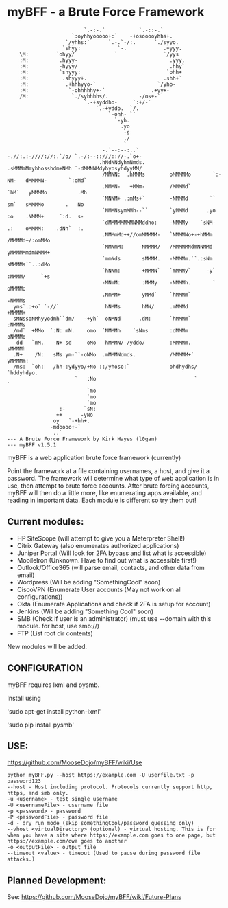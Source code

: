 # myBFF - a Brute Force Framework
```
                         `.-:-.`           `.-::-.`
                     `:oyhhyooooo+:`    -+osooooyhhs+.
                   `/yhhs:`      `.-.`-/:.      `./syyo.
                  `shyy:            `-.            .+yyy.
    \M:         `ohyy/             `               `/yys
    :M:          .hyyy-                              .yyy.
    :M:          -hyyy/                              .hhy`
    :M:          `shyyy:                            `ohh+
    :M:           .shyyy+.                         .shh+`
    :M:            .+hhhyyo-`                    `/yho-
    :M:             `-ohhhhhy+-`               .+yy+-
    /M:              `./syhhhhs/.          -/os+-`
                         `.-+syddho-     `:+/-`
                             `.-+yddo.  `/.
                                 `-ohh- ``
                                   `-yh.
                                     .yo
                                      -s
                                      ./
                                      `
                               -.`--:--:..`         -.//:.:-////://:.`/o/ `.-/:--::///:://-.`o+-
                              .hNdNNdyhmNmds.       .sMMMmMmyhhosshdm+NMh `-dMMNNMdyhyosyhdyyMM/
                               /MMNN:  .hMMMs        oMMMMMo       `:-NM-   dMMMMN-       `:oMd`
                               .MMMN-   +MMm-        /MMMMd`         `hM`   yMMMMo          .Mh
                               `MNNM+ .:mMs+`        -NMMMd       ``  sm`   sMMMMo       .   No
                               `NMMNsymMMh--``       `yMMMd      .yo  :o    .NMMM+     `:d.  s-
                               `dMMMMMMMMNMMddho:    -NMMMy    `sNM-  .:    oMMMM:    .dNh`  :.
                               .NMMmMd++//omMMMMM-   `NMMMNo+-+hMMm         /MMMMd+/:omMMo
                               `MMNmM:     -NMMMM/   /MMMMMNdmNNMMd         yMMMMMmdmNMMM+
                               `mmNds       sMMMM.   -MMMMm.``.:sNm         sMMMMs``..:dMo
                               `hNNm:       +MMMN`   `mMMMy`     -y`        :MMMM/     `+s
                               -MNmM:       :MMMy    -NMMMh.       `        oMMMMo
                               .NmMM+       yMMd`    `hMMMm`                -NMMMs
  yms`.:+o` `-//`               hNMMs       hMN/     .mMMMd                 +MMMM+
  sMNssoNMhyyodmh``dm/   -+yh`  oNMNd      .dM:      `hMMMm`                :NMMMs
  /md`  +MMo  `:N: mN.    omo  `NMMMh    `sNms       :dMMMm                 oNMMMo
   dd   `mM.   -N+ sd     oMo   hMMMN/-/yddo/        :MMMMm.                sMMMMh
  .N+    /N:   sMs ym-``-oNMo  .mMMMNdmds.           /MMMMM+`               yMMMMm:
  /ms:  `oh:   /hh-:ydyyo/+No ::/yhoso:`             ohdhydhs/             `hddyhdyo.
                      `   :No                                `                     `
                          `mo
                          `mo
                          `mo
                 :-      `sN:
                ++      -yNo
               oy   `-+hh+.
              -mdoooo+-`
               ..`
--- A Brute Force Framework by Kirk Hayes (l0gan)
--- myBFF v1.5.1
```
myBFF is a web application brute force framework (currently)

Point the framework at a file containing usernames, a host, and give it a password. The framework will determine what type of web application is in use, then attempt to brute force accounts. After brute forcing accounts, myBFF will then do a little more, like enumerating apps available, and reading in important data. Each module is different so try them out!

## Current modules:

- HP SiteScope (will attempt to give you a Meterpreter Shell!)
- Citrix Gateway (also enumerates authorized applications)
- Juniper Portal (Will look for 2FA bypass and list what is accessible)
- MobileIron (Unknown. Have to find out what is accessible first!)
- Outlook/Office365 (will parse email, contacts, and other data from email)
- Wordpress (Will be adding "SomethingCool" soon)
- CiscoVPN (Enumerate User accounts (May not work on all configurations))
- Okta (Enumerate Applications and check if 2FA is setup for account)
- Jenkins (Will be adding "Something Cool" soon)
- SMB (Check if user is an administrator) (must use --domain with this module. for host, use smb://)
- FTP (List root dir contents)

New modules will be added.

## CONFIGURATION
myBFF requires lxml and pysmb. 

Install using 

'sudo apt-get install python-lxml'

'sudo pip install pysmb'

## USE:
https://github.com/MooseDojo/myBFF/wiki/Use
```
python myBFF.py --host https://example.com -U userfile.txt -p password123
--host - Host including protocol. Protocols currently support http, https, and smb only.
-u <username> - test single username
-U <usernameFile> - username file
-p <password> - password
-P <passwordFile> - password file
-d - dry run mode (skip somethingCool/password guessing only)
--vhost <virtualDirectory> (optional) - virtual hosting. This is for when you have a site where https://example.com goes to one page, but https://example.com/owa goes to another
-o <outputFile> - output file
--timeout <value> - timeout (Used to pause during password file attacks.)
```

## Planned Development:

See: https://github.com/MooseDojo/myBFF/wiki/Future-Plans
